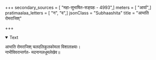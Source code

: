 +++
secondary_sources = [ "महा-सुभाषित-सङ्ग्रहः - 4993",]
meters = [ "आर्या",]
pratimaalaa_letters = [ "न", "व",]
jsonClass = "Subhaashita"
title = "आभाति रोमराजिश्"

+++

<details open><summary>Text</summary>

आभाति रोमराजिश् चलदलिकुलकोमला विशालाक्ष्याः।  
नाभीविवरान्तर्गत- मदनानलधूमलेखेव॥
</details>
